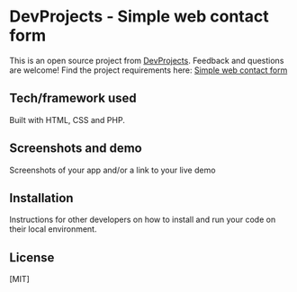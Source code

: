 # DevProjects - Simple web contact form

This is an open source project from [DevProjects](http://www.codementor.io/projects). Feedback and questions are welcome!
Find the project requirements here: [Simple web contact form](https://www.codementor.io/projects/web/create-a-contact-form-b2n9ltrdy1)

## Tech/framework used
Built with HTML, CSS and PHP.

## Screenshots and demo
Screenshots of your app and/or a link to your live demo

## Installation
Instructions for other developers on how to install and run your code on their local environment.

## License
[MIT]

